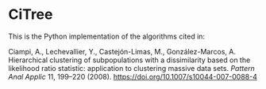 # CiTree

This is the Python implementation of the algorithms cited in:

Ciampi, A., Lechevallier, Y., Castejón-Limas, M., González-Marcos, A. Hierarchical clustering of subpopulations with a dissimilarity based on the likelihood ratio statistic: application to clustering massive data sets. _Pattern Anal Applic_ 11, 199–220 (2008). https://doi.org/10.1007/s10044-007-0088-4

